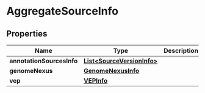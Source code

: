 
# AggregateSourceInfo

## Properties
Name | Type | Description | Notes
------------ | ------------- | ------------- | -------------
**annotationSourcesInfo** | [**List&lt;SourceVersionInfo&gt;**](SourceVersionInfo.md) |  |  [optional]
**genomeNexus** | [**GenomeNexusInfo**](GenomeNexusInfo.md) |  |  [optional]
**vep** | [**VEPInfo**](VEPInfo.md) |  |  [optional]



